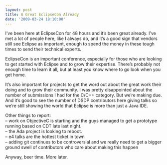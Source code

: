 ```yaml
---
layout: post
title: A Great EclipseCon Already
date: '2009-03-24 18:10:00'
---
```



I’ve been here at EclipseCon for 48 hours and it’s been great already. I’ve met a lot of people here, like I always do, and it’s a good sign that vendors still see Eclipse as important, enough to spend the money in these tough times to send their technical experts.

EclipseCon is an important conference, especially for those who are looking to get started with Eclipse and to grow their expertise. There’s probably not enough time to learn it all, but at least you know where to go look when you get home.

It’s also important for projects to get the word out about the great work their doing and to grow their community. I was pretty disappointed about the number of submissions I had for the C/C++ category. But we’re making due. And it’s good to see the number of DSDP contributors here giving talks so we’re still showing the world that Eclipse is more than just a Java IDE.

Other things to report:  
– work on ObjectiveC is starting and the guys managed to get a prototype running based on CDT late last night.  
– the Ada project is looking to reboot.  
– e4 talks are the hottest ticket in town  
– adding git continues to be controversial and we really need to get a bigger ground swell of contributors who care about making this happen

Anyway, beer time. More later.


